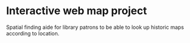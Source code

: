 # Interactive web map project

Spatial finding aide for library patrons to be able to look up historic maps according to location.
